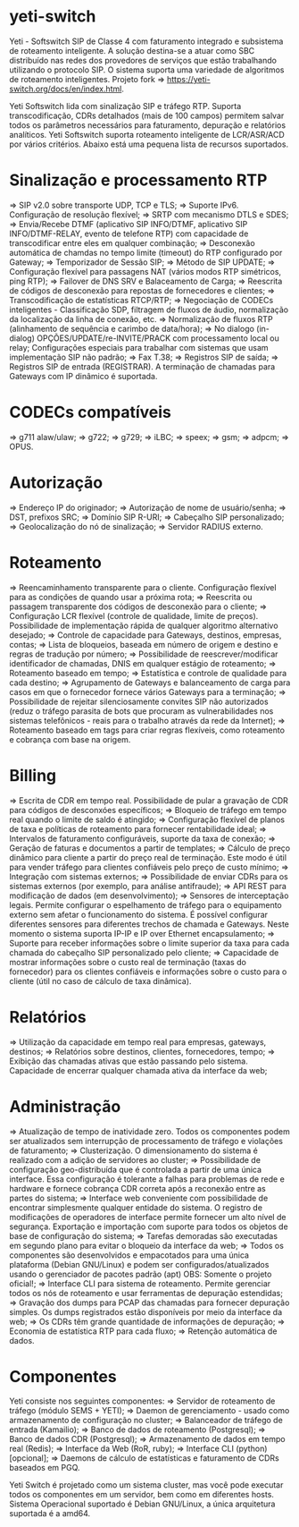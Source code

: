 # yeti-switch
Yeti -  Softswitch SIP de Classe 4 com faturamento integrado e subsistema de roteamento inteligente. A solução destina-se a atuar como SBC distribuído nas redes dos provedores de serviços que estão trabalhando utilizando o protocolo SIP. O sistema suporta uma variedade de algoritmos de roteamento inteligentes. Projeto fork => https://yeti-switch.org/docs/en/index.html.

Yeti Softswitch lida com sinalização SIP e tráfego RTP. Suporta transcodificação, CDRs detalhados (mais de 100 campos) permitem salvar todos os parâmetros necessários para faturamento, depuração e relatórios analíticos. Yeti Softswitch suporta roteamento inteligente de LCR/ASR/ACD por vários critérios. Abaixo está uma pequena lista de recursos suportados.

# Sinalização e processamento RTP
=> SIP v2.0 sobre transporte UDP, TCP e TLS;
=> Suporte IPv6. Configuração de resolução flexível;
=> SRTP com mecanismo DTLS e SDES;
=> Envia/Recebe DTMF (aplicativo SIP INFO/DTMF, aplicativo SIP INFO/DTMF-RELAY, evento de telefone RTP) com capacidade de transcodificar entre eles em qualquer combinação;
=> Desconexão automática de chamdas no tempo limite (timeout) do RTP configurado por Gateway;
=> Temporizador de Sessão SIP;
=> Método de SIP UPDATE;
=> Configuração flexível para passagens NAT (vários modos RTP simétricos, ping RTP);
=> Failover de DNS SRV e Balaceamento de Carga;
=> Reescrita de códigos de desconexão para repostas de fornecedores e clientes;
=> Transcodificação de estatísticas RTCP/RTP;
=> Negociação de CODECs inteligentes - Classificação SDP, filtragem de fluxos de áudio, normalização da localização da linha de conexão, etc.
=> Normalização de fluxos RTP (alinhamento de sequência e carimbo de data/hora);
=> No dialogo (in-dialog) OPÇÕES/UPDATE/re-INVITE/PRACK com processamento local ou relay;
Configurações especiais para trabalhar com sistemas que usam implementação SIP não padrão;
=> Fax T.38;
=> Registros SIP de saída;
=> Registros SIP de entrada (REGISTRAR). A terminação de chamadas para Gateways com IP dinâmico é suportada.

# CODECs compatíveis
=> g711 alaw/ulaw;
=> g722;
=> g729;
=> iLBC;
=> speex;
=> gsm;
=> adpcm;
=> OPUS.

# Autorização
=> Endereço IP do originador;
=> Autorização de nome de usuário/senha;
=> DST, prefixos SRC;
=> Domínio SIP R-URI;
=> Cabeçalho SIP personalizado;
=> Geolocalização do nó de sinalização;
=> Servidor RADIUS externo.

# Roteamento
=> Reencaminhamento transparente para o cliente. Configuração flexível para as condições de quando usar a próxima rota;
=> Reescrita ou passagem transparente dos códigos de desconexão para o cliente;
=> Configuração LCR flexível (controle de qualidade, limite de preços). Possibilidade de implementação rápida de qualquer algoritmo alternativo desejado;
=> Controle de capacidade para Gateways, destinos, empresas, contas;
=> Lista de bloqueios, baseada em número de origem e destino e regras de tradução por número;
=> Possibilidade de reescrever/modificar identificador de chamadas, DNIS em qualquer estágio de roteamento;
=> Roteamento baseado em tempo;
=> Estatística e controle de qualidade para cada destino;
=> Agrupamento de Gateways e balanceamento de carga para casos em que o fornecedor fornece vários Gateways para a terminação;
=> Possibilidade de rejeitar silenciosamente convites SIP não autorizados (reduz o tráfego parasita de bots que procuram as vulnerabilidades nos sistemas telefônicos - reais para o trabalho através da rede da Internet);
=> Roteamento baseado em tags para criar regras flexíveis, como roteamento e cobrança com base na origem.

# Billing
=> Escrita de CDR em tempo real. Possibilidade de pular a gravação de CDR para códigos de desconxóes específicos;
=> Bloqueio de tráfego em tempo real quando o limite de saldo é atingido;
=> Configuração flexível de planos de taxa e políticas de roteamento para fornecer rentabilidade ideal;
=> Intervalos de faturamento configuráveis, suporte da taxa de conexão;
=> Geração de faturas e documentos a partir de templates;
=> Cálculo de preço dinâmico para cliente a partir do preço real de terminação. Este modo é útil para vender tráfego para clientes confiáveis ​​pelo preço de custo mínimo;
=> Integração com sistemas externos;
=> Possibilidade de enviar CDRs para os sistemas externos (por exemplo, para análise antifraude);
=> API REST para modificação de dados (em desenvolvimento);
=> Sensores de interceptação legais. Permite configurar o espelhamento de tráfego para o equipamento externo sem afetar o funcionamento do sistema. É possível configurar diferentes sensores para diferentes trechos de chamada e Gateways. Neste momento o sistema suporta IP-IP e IP over Ethernet encapsulamento;
=> Suporte para receber informações sobre o limite superior da taxa para cada chamada do cabeçalho SIP personalizado pelo cliente;
=> Capacidade de mostrar informações sobre o custo real de terminação (taxas do fornecedor) para os clientes confiáveis ​​e informações sobre o custo para o cliente (útil no caso de cálculo de taxa dinâmica).

# Relatórios
=> Utilização da capacidade em tempo real para empresas, gateways, destinos;
=> Relatórios sobre destinos, clientes, fornecedores, tempo;
=> Exibição das chamadas ativas que estão passando pelo sistema. Capacidade de encerrar qualquer chamada ativa da interface da web;

# Administração
=> Atualização de tempo de inatividade zero. Todos os componentes podem ser atualizados sem interrupção de processamento de tráfego e violações de faturamento;
=> Clusterização. O dimensionamento do sistema é realizado com a adição de servidores ao cluster;
=> Possibilidade de configuração geo-distribuída que é controlada a partir de uma única interface. Essa configuração é tolerante a falhas para problemas de rede e hardware e fornece cobrança CDR correta após a reconexão entre as partes do sistema;
=> Interface web conveniente com possibilidade de encontrar simplesmente qualquer entidade do sistema. O registro de modificações de operadores de interface permite fornecer um alto nível de segurança. Exportação e importação com suporte para todos os objetos de base de configuração do sistema;
=> Tarefas demoradas são executadas em segundo plano para evitar o bloqueio da interface da web;
=> Todos os componentes são desenvolvidos e empacotados para uma única plataforma (Debian GNU/Linux) e podem ser configurados/atualizados usando o gerenciador de pacotes padrão (apt) OBS: Somente o projeto oficial!;
=> Interface CLI para sistema de roteamento. Permite gerenciar todos os nós de roteamento e usar ferramentas de depuração estendidas;
=> Gravação dos dumps para PCAP das chamadas para fornecer depuração simples. Os dumps registrados estão disponíveis por meio da interface da web;
=> Os CDRs têm grande quantidade de informações de depuração;
=> Economia de estatística RTP para cada fluxo;
=> Retenção automática de dados.

# Componentes
Yeti consiste nos seguintes componentes:
=> Servidor de roteamento de tráfego (módulo SEMS + YETI);
=> Daemon de gerenciamento - usado como armazenamento de configuração no cluster;
=> Balanceador de tráfego de entrada (Kamailio);
=> Banco de dados de roteamento (Postgresql);
=> Banco de dados CDR (Postgresql);
=> Armazenamento de dados em tempo real (Redis);
=> Interface da Web (RoR, ruby);
=> Interface CLI (python) [opcional];
=> Daemons de cálculo de estatísticas e faturamento de CDRs baseados em PGQ.

Yeti Switch é projetado como um sistema cluster, mas você pode executar todos os componentes em um servidor, bem como em diferentes hosts. Sistema Operacional suportado é Debian GNU/Linux, a única arquitetura suportada é a amd64.
